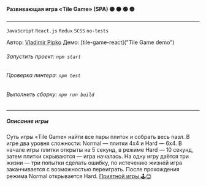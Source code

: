 #### Развивающая игра «Tile Game» (SPA) :purple_circle: :orange_circle: :green_circle: :yellow_circle:

-----------

`JavaScript` `React.js` `Redux` `SCSS` `no-tests`

Автор: [Vladimir Pipko](https://github.com/vovapipko/ "github.com/vovapipko")
Демо: [tile-game-react]("Tile Game demo")

###### Запустить проект: `npm start`
###### Проверка линтера: `npm test`
###### Выполнить сборку: `npm run build` <br />

-------

##### Описание игры

Суть игры «Tile Game» найти все пары плиток и собрать весь пазл. В игре два уровня сложности: Normal — плитки 4х4 и Hard — 6х4. В начале игры плитки открыты на 5 секунд, в режиме Hard — 10 секунд, затем плитки скрываются — игра началась. На одну игру даётся три жизни — три попытки сделать ошибку, по истечению жизней игра заканчивается с возможностью переиграть. После прохождения режима Normal открывается Hard. [Приятной игры 🕹️😊](https://github.com/vovapipko/ "Tile Game demo")
